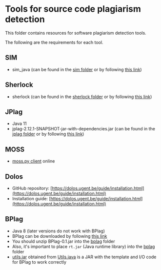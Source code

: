 # Tools for source code plagiarism detection

This folder contains resources for software plagiarism detection tools.

The following are the requirements for each tool.

## SIM

* sim_java (can be found in the [sim folder](./sim/sim_java) or by following [this link](https://github.com/mpanczyk/sim))

## Sherlock

* sherlock (can be found in the [sherlock folder](./sherlock/sherlock) or by following [this link](https://github.com/diogocabral/sherlock))


## JPlag

* Java 11
* jplag-2.12.1-SNAPSHOT-jar-with-dependencies.jar (can be found in the [jplag folder](./jplag/jplag-2.12.1-SNAPSHOT-jar-with-dependencies.jar) or by following [this link](https://github.com/jplag/JPlag/releases/tag/v2.12.1-SNAPSHOT))

## MOSS

* [moss.py client](https://github.com/soachishti/moss.py) online

## Dolos

* GitHub repository: [https://dolos.ugent.be/guide/installation.html](https://dolos.ugent.be/guide/installation.html)
*  Installation guide: [https://dolos.ugent.be/guide/installation.html](https://dolos.ugent.be/guide/installation.html)

## BPlag

* Java 8 (later versions do not work with BPlag)
* BPlag can be downloaded by following  [this link](https://github.com/hjc851/BPlag/releases/download/0.1/BPlag-0.1.zip)
* You should unzip BPlag-0.1.jar into the [bplag](./bplag/) folder
* Also, it's important to place `rt.jar` (Java runtime library) into the [bplag](./bplag/) folder
* [utils.jar](./bplag/utils.jar) obtained from [Utils.java](./bplag/Utils.java) is a JAR with the template and I/O code for BPlag to work correctly
